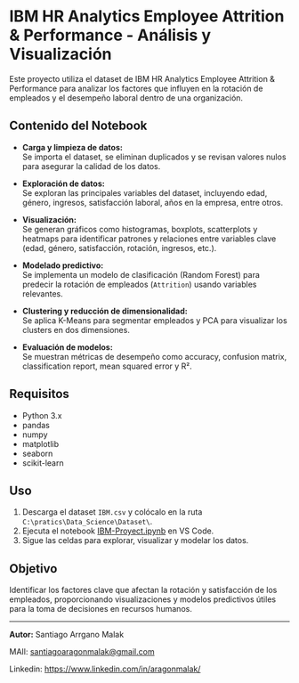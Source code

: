 # IBM HR Analytics Employee Attrition & Performance - Análisis y Visualización

Este proyecto utiliza el dataset de IBM HR Analytics Employee Attrition & Performance para analizar los factores que influyen en la rotación de empleados y el desempeño laboral dentro de una organización.

## Contenido del Notebook

- **Carga y limpieza de datos:**  
  Se importa el dataset, se eliminan duplicados y se revisan valores nulos para asegurar la calidad de los datos.

- **Exploración de datos:**  
  Se exploran las principales variables del dataset, incluyendo edad, género, ingresos, satisfacción laboral, años en la empresa, entre otros.

- **Visualización:**  
  Se generan gráficos como histogramas, boxplots, scatterplots y heatmaps para identificar patrones y relaciones entre variables clave (edad, género, satisfacción, rotación, ingresos, etc.).

- **Modelado predictivo:**  
  Se implementa un modelo de clasificación (Random Forest) para predecir la rotación de empleados (`Attrition`) usando variables relevantes.

- **Clustering y reducción de dimensionalidad:**  
  Se aplica K-Means para segmentar empleados y PCA para visualizar los clusters en dos dimensiones.

- **Evaluación de modelos:**  
  Se muestran métricas de desempeño como accuracy, confusion matrix, classification report, mean squared error y R².

## Requisitos

- Python 3.x
- pandas
- numpy
- matplotlib
- seaborn
- scikit-learn

## Uso

1. Descarga el dataset `IBM.csv` y colócalo en la ruta `C:\pratics\Data_Science\Dataset\`.
2. Ejecuta el notebook [IBM-Proyect.ipynb](c:/pratics/Data_Science/Proyects/IBM/IBM-Proyect.ipynb) en VS Code.
3. Sigue las celdas para explorar, visualizar y modelar los datos.

## Objetivo

Identificar los factores clave que afectan la rotación y satisfacción de los empleados, proporcionando visualizaciones y modelos predictivos útiles para la toma de decisiones en recursos humanos.

---

**Autor:**
Santiago Arrgano Malak

MAIl:
santiagoaragonmalak@gmail.com

Linkedin:
https://www.linkedin.com/in/aragonmalak/
